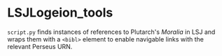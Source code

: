 # LSJLogeion_tools

`script.py` finds instances of references to Plutarch's _Moralia_ in LSJ and wraps them with a `<bibl>` element to enable navigable links with the relevant Perseus URN.
